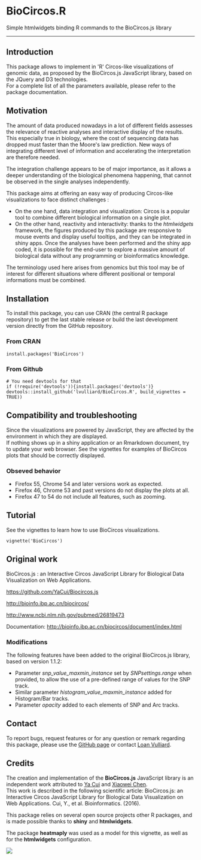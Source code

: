 # BioCircos.R
Simple htmlwidgets binding R commands to the BioCircos.js library

---

## Introduction

This package allows to implement in 'R' Circos-like visualizations of genomic data, as proposed by the BioCircos.js JavaScript library, based on the JQuery and D3 technologies.  
For a complete list of all the parameters available, please refer to the package documentation.


## Motivation

The amount of data produced nowadays in a lot of different fields assesses the relevance of reactive analyses and interactive display of the results. This especially true in biology, where the cost of sequencing data has dropped must faster than the Moore's law prediction. New ways of integrating different level of information and accelerating the interpretation are therefore needed.

The integration challenge appears to be of major importance, as it allows a deeper understanding of the biological phenomena happening, that cannot be observed in the single analyses independently.  

This package aims at offering an easy way of producing Circos-like visualizations to face distinct challenges :

* On the one hand, data integration and visualization: Circos is a popular tool to combine different biological information on a single plot.
* On the other hand, reactivity and interactivity: thanks to the *htmlwidgets* framework, the figures produced by this package are responsive to mouse events and display useful tooltips, and they can be integrated in shiny apps. Once the analyses have been performed and the shiny app coded, it is possible for the end-user to explore a massive amount of biological data without any programming or bioinformatics knowledge.

The terminology used here arises from genomics but this tool may be of interest for different situations where different positional or temporal informations must be combined.


## Installation

To install this package, you can use CRAN (the central R package repository) to get the last stable release or build the last development version directly from the GitHub repository.

### From CRAN

	install.packages('BioCircos')

### From Github

	# You need devtools for that
	if (!require('devtools')){install.packages('devtools')}
	devtools::install_github('lvulliard/BioCircos.R', build_vignettes = TRUE))


## Compatibility and troubleshooting

Since the visualizations are powered by JavaScript, they are affected by the environment in which they are displayed.  
If nothing shows up in a shiny application or an Rmarkdown document, try to update your web browser. 
See the vignettes for examples of BioCircos plots that should be correctly displayed.

### Obseved behavior

* Firefox 55, Chrome 54 and later versions work as expected.
* Firefox 46, Chrome 53 and past versions do not display the plots at all.
* Firefox 47 to 54 do not include all features, such as zooming.

## Tutorial

See the vignettes to learn how to use BioCircos visualizations.

	vignette('BioCircos')


## Original work

BioCircos.js : an Interactive Circos JavaScript Library for Biological Data Visualization on Web Applications. 

https://github.com/YaCui/Biocircos.js

http://bioinfo.ibp.ac.cn/biocircos/

http://www.ncbi.nlm.nih.gov/pubmed/26819473

Documentation: http://bioinfo.ibp.ac.cn/biocircos/document/index.html

### Modifications

The following features have been added to the original BioCircos.js library, based on version 1.1.2:

* Parameter *snp_value_maxmin_instance* set by *SNPsettings.range* when provided, to allow the use of a pre-defined range of values for the SNP track.
* Similar parameter *histogram_value_maxmin_instance* added for Histogram/Bar tracks.
* Parameter *opacity* added to each elements of SNP and Arc tracks.


## Contact

To report bugs, request features or for any question or remark regarding this package, please use the <a href="https://github.com/lvulliard/BioCircos.R">GitHub page</a> or contact <a href="mailto:lvulliard@cemm.at">Loan Vulliard</a>.


## Credits

The creation and implementation of the **BioCircos.js** JavaScript library is an independent work attributed to <a href="mailto:cui_ya@163.com">Ya Cui</a> and <a href="mailto:chenxiaowei@moon.ibp.ac.cn">Xiaowei Chen</a>.  
This work is described in the following scientific article: BioCircos.js: an Interactive Circos JavaScript Library for Biological Data Visualization on Web Applications. Cui, Y., et al. Bioinformatics. (2016).

This package relies on several open source projects other R packages, and is made possible thanks to **shiny** and **htmlwidgets**. 

The package **heatmaply** was used as a model for this vignette, as well as for the **htmlwidgets** configuration.

[![](https://cranlogs.r-pkg.org/badges/BioCircos)](https://cran.r-project.org/package=BioCircos)